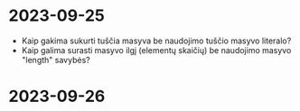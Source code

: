# 2023-09-25

- Kaip gakima sukurti tuščia masyva be naudojimo tuščio masyvo literalo?
- Kaip galima surasti masyvo ilgį (elementų skaičių) be naudojimo masyvo "length" savybės?
  
# 2023-09-26
